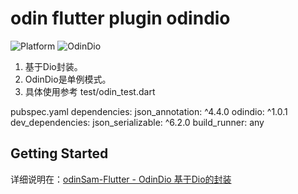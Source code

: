 # odin flutter plugin odindio

![Platform](https://img.shields.io/badge/Plateform-ios|android|windws|linux-greenyellow) ![OdinDio](https://img.shields.io/badge/pub.dev-1.0.1-greenyellow)

1. 基于Dio封装。
2. OdinDio是单例模式。
3. 具体使用参考 test/odin_test.dart

pubspec.yaml
    dependencies:
      json_annotation: ^4.4.0
      odindio: ^1.0.1
    dev_dependencies:
      json_serializable: ^6.2.0
      build_runner: any

## Getting Started
详细说明在：[odinSam-Flutter - OdinDio 基于Dio的封装](https://www.odinsam.com/articles/ddf4.html)


